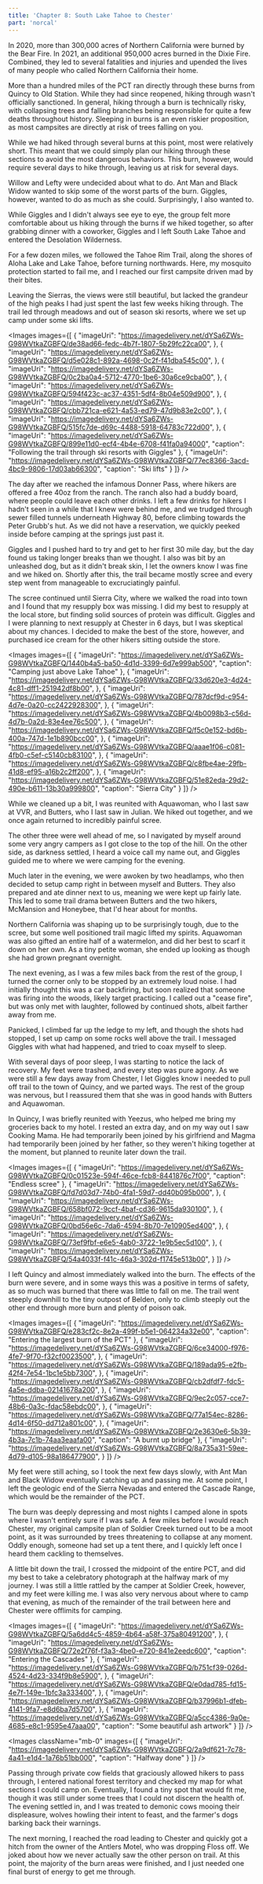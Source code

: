 ```yaml
---
title: 'Chapter 8: South Lake Tahoe to Chester'
part: 'norcal'
---
```


<script lang="ts">
import Images from '$lib/components/Images.svelte';
</script>

In 2020, more than 300,000 acres of Northern California were burned by the Bear Fire. In 2021, an additional 950,000
acres burned in the Dixie Fire. Combined, they led to several fatalities and injuries and upended the lives of many
people who called Northern California their home.

More than a hundred miles of the PCT ran directly through these burns from Quincy to Old Station. While they had since
reopened, hiking through wasn't officially sanctioned. In general, hiking through a burn is technically risky, with
collapsing trees and falling branches being responsible for quite a few deaths throughout history. Sleeping in burns is
an even riskier proposition, as most campsites are directly at risk of trees falling on you.

While we had hiked through several burns at this point, most were relatively short. This meant that we could simply plan
our hiking through these sections to avoid the most dangerous behaviors. This burn, however, would require several days
to hike through, leaving us at risk for several days.

Willow and Lefty were undecided about what to do. Ant Man and Black Widow wanted to skip some of the worst parts of the
burn. Giggles, however, wanted to do as much as she could. Surprisingly, I also wanted to.

While Giggles and I didn't always see eye to eye, the group felt more comfortable about us hiking through the burns if
we hiked together, so after grabbing dinner with a coworker, Giggles and I left South Lake Tahoe and entered the
Desolation Wilderness.

For a few dozen miles, we followed the Tahoe Rim Trail, along the shores of Aloha Lake and Lake Tahoe, before turning
northwards. Here, my mosquito protection started to fail me, and I reached our first campsite driven mad by their bites.

Leaving the Sierras, the views were still beautiful, but lacked the grandeur of the high peaks I had just spent the last
few weeks hiking through. The trail led through meadows and out of season ski resorts, where we set up camp under some
ski lifts.

<Images images={[
{
"imageUri": "https://imagedelivery.net/dYSa6ZWs-G98WVtkaZGBFQ/de38ad66-fedc-4b7f-1807-5b29fc22ca00",
},
{
"imageUri": "https://imagedelivery.net/dYSa6ZWs-G98WVtkaZGBFQ/d5e028c1-892a-4698-0c2f-f41dba545c00",
},
{
"imageUri": "https://imagedelivery.net/dYSa6ZWs-G98WVtkaZGBFQ/0c2ba0a4-5712-4770-1be6-30a6ce9cba00",
},
{
"imageUri": "https://imagedelivery.net/dYSa6ZWs-G98WVtkaZGBFQ/594f423c-ac37-4351-5df4-8b04e509d900",
},
{
"imageUri": "https://imagedelivery.net/dYSa6ZWs-G98WVtkaZGBFQ/cbb721ca-e621-4a53-ed79-47d9b83e2c00",
},
{
"imageUri": "https://imagedelivery.net/dYSa6ZWs-G98WVtkaZGBFQ/515fc7de-d69c-4488-5918-64783c722d00",
},
{
"imageUri": "https://imagedelivery.net/dYSa6ZWs-G98WVtkaZGBFQ/899e11d0-ecf4-4b4e-6708-f41fa0a94000",
"caption": "Following the trail through ski resorts with Giggles"
},
{
"imageUri": "https://imagedelivery.net/dYSa6ZWs-G98WVtkaZGBFQ/77ec8366-3acd-4bc9-9806-17d03ab66300",
"caption": "Ski lifts"
}
]} />

The day after we reached the infamous Donner Pass, where hikers are offered a free 40oz from the ranch. The ranch also
had a buddy board, where people could leave each other drinks. I left a few drinks for hikers I hadn't seen in a while
that I knew were behind me, and we trudged through sewer filled tunnels underneath Highway 80, before climbing towards
the Peter Grubb's hut. As we did not have a reservation, we quickly peeked inside before camping at the springs just
past it.

Giggles and I pushed hard to try and get to her first 30 mile day, but the day found us taking longer breaks than we
thought. I also was bit by an unleashed dog, but as it didn't break skin, I let the owners know I was fine and we hiked
on. Shortly after this, the trail became mostly scree and every step went from manageable to excruciatingly painful.

The scree continued until Sierra City, where we walked the road into town and I found that my resupply box was missing.
I did my best to resupply at the local store, but finding solid sources of protein was difficult. Giggles and I were
planning to next resupply at Chester in 6 days, but I was skeptical about my chances. I decided to make the best of the
store, however, and purchased ice cream for the other hikers sitting outside the store.

<Images images={[
{
"imageUri": "https://imagedelivery.net/dYSa6ZWs-G98WVtkaZGBFQ/1440b4a5-ba50-4d1d-3399-6d7e999ab500",
"caption": "Camping just above Lake Tahoe"
},
{
"imageUri": "https://imagedelivery.net/dYSa6ZWs-G98WVtkaZGBFQ/33d620e3-4d24-4c81-dff1-251942df8b00",
},
{
"imageUri": "https://imagedelivery.net/dYSa6ZWs-G98WVtkaZGBFQ/787dcf9d-c954-4d7e-0a20-cc2422928300",
},
{
"imageUri": "https://imagedelivery.net/dYSa6ZWs-G98WVtkaZGBFQ/4b0098b3-c56d-4d7b-0a2d-83e4ee76c500",
},
{
"imageUri": "https://imagedelivery.net/dYSa6ZWs-G98WVtkaZGBFQ/f5c0e152-bd6b-400a-747d-1e1b890bcc00",
},
{
"imageUri": "https://imagedelivery.net/dYSa6ZWs-G98WVtkaZGBFQ/aaae1f06-c081-4fb0-c5ef-c5140cb83100",
},
{
"imageUri": "https://imagedelivery.net/dYSa6ZWs-G98WVtkaZGBFQ/c8fbe4ae-29fb-41d8-ef95-a16b2c2ff200",
},
{
"imageUri": "https://imagedelivery.net/dYSa6ZWs-G98WVtkaZGBFQ/51e82eda-29d2-490e-b611-13b30a999800",
"caption": "Sierra City"
}
]} />

While we cleaned up a bit, I was reunited with Aquawoman, who I last saw at VVR, and Butters, who I last saw in Julian.
We hiked out together, and we once again returned to incredibly painful scree.

The other three were well ahead of me, so I navigated by myself around some very angry campers as I got close to the top
of the hill. On the other side, as darkness settled, I heard a voice call my name out, and Giggles guided me to where we
were camping for the evening.

Much later in the evening, we were awoken by two headlamps, who then decided to setup camp right in between myself and
Butters. They also prepared and ate dinner next to us, meaning we were kept up fairly late. This led to some trail drama
between Butters and the two hikers, McMansion and Honeybee, that I'd hear about for months.

Northern California was shaping up to be surprisingly tough, due to the scree, but some well positioned trail magic
lifted my spirits. Aquawoman was also gifted an entire half of a watermelon, and did her best to scarf it down on her
own. As a tiny petite woman, she ended up looking as though she had grown pregnant overnight.

The next evening, as I was a few miles back from the rest of the group, I turned the corner only to be stopped by an
extremely loud noise. I had initially thought this was a car backfiring, but soon realized that someone was firing into
the woods, likely target practicing. I called out a "cease fire", but was only met with laughter, followed by continued
shots, albeit farther away from me.

Panicked, I climbed far up the ledge to my left, and though the shots had stopped, I set up camp on some rocks well
above the trail. I messaged Giggles with what had happened, and tried to coax myself to sleep.

With several days of poor sleep, I was starting to notice the lack of recovery. My feet were trashed, and every step was
pure agony. As we were still a few days away from Chester, I let Giggles know i needed to pull off trail to the town of
Quincy, and we parted ways. The rest of the group was nervous, but I reassured them that she was in good hands with
Butters and Aquawoman.

In Quincy, I was briefly reunited with Yeezus, who helped me bring my groceries back to my hotel. I rested an extra day,
and on my way out I saw Cooking Mama. He had temporarily been joined by his girlfriend and Magma had temporarily been
joined by her father, so they weren't hiking together at the moment, but planned to reunite later down the trail.

<Images images={[
{
"imageUri": "https://imagedelivery.net/dYSa6ZWs-G98WVtkaZGBFQ/0c01523e-594f-46ce-fcb8-8441876c7f00",
"caption": "Endless scree"
},
{
"imageUri": "https://imagedelivery.net/dYSa6ZWs-G98WVtkaZGBFQ/fd7d03d7-74b0-4fa1-59d7-dd40b095b000",
},
{
"imageUri": "https://imagedelivery.net/dYSa6ZWs-G98WVtkaZGBFQ/658bf072-9ccf-4baf-cd36-9615da930100",
},
{
"imageUri": "https://imagedelivery.net/dYSa6ZWs-G98WVtkaZGBFQ/0bd56e6c-7da6-4594-8b70-7e10905ed400",
},
{
"imageUri": "https://imagedelivery.net/dYSa6ZWs-G98WVtkaZGBFQ/73ef9fbf-e6e5-4ab0-3722-1e9b5ec5d100",
},
{
"imageUri": "https://imagedelivery.net/dYSa6ZWs-G98WVtkaZGBFQ/54a4033f-f41c-46a3-302d-f1745e513b00",
}
]} />

I left Quincy and almost immediately walked into the burn. The effects of the burn were severe, and in some ways this
was a positive in terms of safety, as so much was burned that there was little to fall on me. The trail went steeply
downhill to the tiny outpost of Belden, only to climb steeply out the other end through more burn and plenty of poison
oak.

<Images images={[
{
"imageUri": "https://imagedelivery.net/dYSa6ZWs-G98WVtkaZGBFQ/e283cf2c-8e2a-499f-b5e1-064234a32e00",
"caption": "Entering the largest burn of the PCT"
},
{
"imageUri": "https://imagedelivery.net/dYSa6ZWs-G98WVtkaZGBFQ/6ce34000-f976-4fe7-9f70-f32cf0023500",
},
{
"imageUri": "https://imagedelivery.net/dYSa6ZWs-G98WVtkaZGBFQ/189ada95-e2fb-42f4-7e54-1bc1e5bb7300",
},
{
"imageUri": "https://imagedelivery.net/dYSa6ZWs-G98WVtkaZGBFQ/cb2dfdf7-fdc5-4a5e-ddba-02141678a200",
},
{
"imageUri": "https://imagedelivery.net/dYSa6ZWs-G98WVtkaZGBFQ/9ec2c057-cce7-48b6-0a3c-fdac58ebdc00",
},
{
"imageUri": "https://imagedelivery.net/dYSa6ZWs-G98WVtkaZGBFQ/77a154ec-8286-4d14-6f50-dd712a801c00",
},
{
"imageUri": "https://imagedelivery.net/dYSa6ZWs-G98WVtkaZGBFQ/2e3630e6-5b39-4b3a-7c1b-74aa3eaafa00",
"caption": "A burnt up bridge"
},
{
"imageUri": "https://imagedelivery.net/dYSa6ZWs-G98WVtkaZGBFQ/8a735a31-59ee-4d79-d105-98a186477900",
}
]} />

My feet were still aching, so I took the next few days slowly, with Ant Man and Black Widow eventually catching up and
passing me. At some point, I left the geologic end of the Sierra Nevadas and entered the Cascade Range, which would be
the remainder of the PCT.

The burn was deeply depressing and most nights I camped alone in spots where I wasn't entirely sure if I was safe. A few
miles before I would reach Chester, my original campsite plan of Soldier Creek turned out to be a moot point, as it was
surrounded by trees threatening to collapse at any moment. Oddly enough, someone had set up a tent there, and I quickly
left once I heard them cackling to themselves.

A little bit down the trail, I crossed the midpoint of the entire PCT, and did my best to take a celebratory photograph
at the halfway mark of my journey. I was still a little rattled by the camper at Soldier Creek, however, and my feet
were killing me. I was also very nervous about where to camp that evening, as much of the remainder of the trail between
here and Chester were offlimits for camping.

<Images images={[
{
"imageUri": "https://imagedelivery.net/dYSa6ZWs-G98WVtkaZGBFQ/5a6dd4c5-4859-4b64-a58f-375a80491200",
},
{
"imageUri": "https://imagedelivery.net/dYSa6ZWs-G98WVtkaZGBFQ/72e2f76f-f3a3-4be0-e720-841e2eedc600",
"caption": "Entering the Cascades"
},
{
"imageUri": "https://imagedelivery.net/dYSa6ZWs-G98WVtkaZGBFQ/b751cf39-026d-4524-4d23-334f9b8e5900",
},
{
"imageUri": "https://imagedelivery.net/dYSa6ZWs-G98WVtkaZGBFQ/e0dad785-fd15-4e7f-149e-1bfc3a333400",
},
{
"imageUri": "https://imagedelivery.net/dYSa6ZWs-G98WVtkaZGBFQ/b37996b1-dfeb-4141-9fa7-e8d6ba7d5700",
},
{
"imageUri": "https://imagedelivery.net/dYSa6ZWs-G98WVtkaZGBFQ/a5cc4386-9a0e-4685-e8c1-9595e47aaa00",
"caption": "Some beautiful ash artwork"
}
]} />

<Images className="mb-0" images={[
{
"imageUri": "https://imagedelivery.net/dYSa6ZWs-G98WVtkaZGBFQ/2a9df621-7c78-4a41-e1d4-1a76b51bb000",
"caption": "Halfway done"
}
]} />

Passing through private cow fields that graciously allowed hikers to pass through, I entered national forest territory
and checked my map for what sections I could camp on. Eventually, I found a tiny spot that would fit me, though it was
still under some trees that I could not discern the health of. The evening settled in, and I was treated to demonic cows
mooing their displeasure, wolves howling their intent to feast, and the farmer's dogs barking back their warnings.

The next morning, I reached the road leading to Chester and quickly got a hitch from the owner of the Antlers Motel, who
was dropping Floss off. We joked about how we never actually saw the other person on trail. At this point, the majority
of the burn areas were finished, and I just needed one final burst of energy to get me through.
